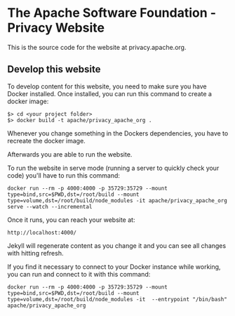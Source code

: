 # The Apache Software Foundation - Privacy Website

This is the source code for the website at privacy.apache.org.

## Develop this website

To develop content for this website, you need to make sure you have
Docker installed. Once installed, you can run this command
to create a docker image:

```
$> cd <your project folder>
$> docker build -t apache/privacy_apache_org .
```

Whenever you change something in the Dockers dependencies, you have to recreate
the docker image.

Afterwards you are able to run the website.

To run the website in serve mode (running a server to quickly check your code)
you'll have to run this command:

```
docker run --rm -p 4000:4000 -p 35729:35729 --mount type=bind,src=$PWD,dst=/root/build --mount type=volume,dst=/root/build/node_modules -it apache/privacy_apache_org serve --watch --incremental
```

Once it runs, you can reach your website at:

```
http://localhost:4000/
```

Jekyll will regenerate content as you change it and you can see all changes with
hitting refresh.

If you find it necessary to connect to your Docker instance while working, you can run
and connect to it with this command:

```
docker run --rm -p 4000:4000 -p 35729:35729 --mount type=bind,src=$PWD,dst=/root/build --mount type=volume,dst=/root/build/node_modules -it  --entrypoint "/bin/bash" apache/privacy_apache_org
```

